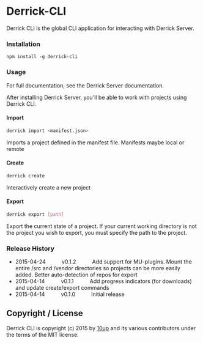 Derrick-CLI
===========

Derrick CLI is the global CLI application for interacting with Derrick Server.

### Installation

```shell
npm install -g derrick-cli
```

### Usage

For full documentation, see the Derrick Server documentation.

After installing Derrick Server, you'll be able to work with projects using Derrick CLI.

#### Import

```bash
derrick import <manifest.json>
```

Imports a project defined in the manifest file. Manifests maybe local or remote

#### Create

```bash
derrick create
```

Interactively create a new project

#### Export

```bash
derrick export [path]
```

Export the current state of a project. If your current working directory is not the project you wish to export, you must specify the path to the project.

### Release History

 * 2015-04-24   v0.1.2   Add support for MU-plugins. Mount the entire /src and /vendor directories so projects can be more easily added. Better auto-detection of repos for export
 * 2015-04-14   v0.1.1   Add progress indicators (for downloads) and update create/export commands
 * 2015-04-14   v0.1.0   Initial release

## Copyright / License

Derrick CLI is copyright (c) 2015 by [10up](http://10up.com) and its various contributors under the terms of the MIT license.